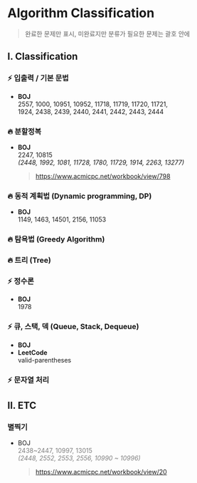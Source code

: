 # Algorithm Classification

> 완료한 문제만 표시, 미완료지만 분류가 필요한 문제는 괄호 안에

## I. Classification

### ⚡ 입출력 / 기본 문법

- **BOJ**  
   2557, 1000, 10951, 10952, 11718, 11719, 11720, 11721,  
   1924, 2438, 2439, 2440, 2441, 2442, 2443, 2444

### 🔥 분할정복

- **BOJ**  
   2247, 10815  
   _(2448, 1992, 1081, 11728, 1780, 11729, 1914, 2263, 13277)_
  > https://www.acmicpc.net/workbook/view/798

### 🔥 동적 계획법 (Dynamic programming, DP)

- **BOJ**  
   1149, 1463, 14501, 2156, 11053

### 🔥 탐욕법 (Greedy Algorithm)

### 🔥 트리 (Tree)

### ⚡ 정수론

- **BOJ**  
  1978

### ⚡ 큐, 스택, 덱 (Queue, Stack, Dequeue)

- **BOJ**  
- **LeetCode**  
  valid-parentheses

### ⚡ 문자열 처리

## II. ETC

### 별찍기

- BOJ  
   <font color="grey">2438~2447, 10997, 13015<i><br>(2448, 2552, 2553, 2556, 10990 ~ 10996)</i></font>
  > https://www.acmicpc.net/workbook/view/20
